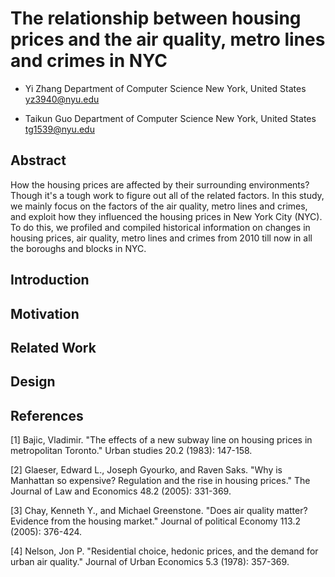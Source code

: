 The relationship between housing prices and the air quality, metro lines and crimes in NYC
=======

- Yi Zhang
Department of Computer Science
New York, United States
yz3940@nyu.edu

- Taikun Guo
Department of Computer Science
New York, United States
tg1539@nyu.edu

## Abstract
How the housing prices are affected by their surrounding environments? Though it's a tough work to figure out all of the related factors. In this study, we mainly focus on the factors of the air quality, metro lines and crimes, and exploit how they influenced the housing prices in New York City (NYC). To do this, we profiled and compiled historical information on changes in housing prices, air quality, metro lines and crimes from 2010 till now in all the boroughs and blocks in NYC. 


## Introduction



## Motivation


## Related Work


## Design



## References
[1] Bajic, Vladimir. "The effects of a new subway line on housing prices in metropolitan Toronto." Urban studies 20.2 (1983): 147-158.

[2] Glaeser, Edward L., Joseph Gyourko, and Raven Saks. "Why is Manhattan so expensive? Regulation and the rise in housing prices." The Journal of Law and Economics 48.2 (2005): 331-369.

[3] Chay, Kenneth Y., and Michael Greenstone. "Does air quality matter? Evidence from the housing market." Journal of political Economy 113.2 (2005): 376-424.

[4] Nelson, Jon P. "Residential choice, hedonic prices, and the demand for urban air quality." Journal of Urban Economics 5.3 (1978): 357-369.
